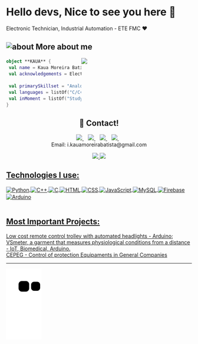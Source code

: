 # Hello devs, Nice to see you here 👋


Electronic Technician, Industrial Automation - ETE FMC ❤️

## <img width="45" alt="about" src="https://raw.github.com/elizarov/elizarov/master/about.png"> More about me

<img align="right" width="300" src="https://i2.wp.com/allhtaccess.info/wp-content/uploads/2018/03/programming.gif?fit=1281%2C716&ssl=1" />

```kotlin
object **KAUA** {
 val name = Kaua Moreira Batista
 val acknowledgements = Electronic, Industrial Automation
 
 val primarySkillset = "Analogic and Digital Electronic, Microcontrollers"
 val languages = listOf("C/C++","Python","HTML","CSS","JavaScript","SQL") 
 val inMoment = listOf("Studying for the entrance exam")
}
```

<h2 align='center'>
 💬 Contact!
</h2>
<p align='center'>
  <a href="https://www.linkedin.com/in/kauamb2/">
    <img src="https://img.shields.io/badge/LinkedIn-0077B5?style=for-the-badge&logo=linkedin&logoColor=white" />
  </a>&nbsp;&nbsp;
  <a href="https://www.instagram.com/kaua_moreira_batista/">
    <img src="https://img.shields.io/badge/instagram-%23E4405F.svg?&style=for-the-badge&logo=instagram&logoColor=white" />        
  </a>&nbsp;&nbsp;
 <a href="https://www.facebook.com/kaua.moreira.522066">
    <img src="https://img.shields.io/badge/Facebook-1877F2?style=for-the-badge&logo=facebook&logoColor=white" />        
  </a>&nbsp;&nbsp;
 <a href="https://www.youtube.com/channel/UCdwFAf2m1_kYfJKTWFwsfiw/videos">
    <img src="https://img.shields.io/badge/YouTube-FF0000?style=for-the-badge&logo=youtube&logoColor=white" />        
  </a>&nbsp;&nbsp;
  <br>
  Email: i.kauamoreirabatista@gmail.com
 <br>
 
<div align="center">
  <a href="https://github.com/KauaMB2">
  <img height="180em" src="https://github-readme-stats.vercel.app/api?username=KauaMB2&show_icons=true&theme=tokyonight&include_all_commits=true&count_private=true"/>
  <img height="180em" src="https://github-readme-stats.vercel.app/api/top-langs/?username=KauaMB2&layout=compact&langs_count=7&theme=tokyonight"/>
</div>
 
## Technologies I use:
 
<div style = "display: inline_block"<br/>
    <img align = "center"alt = "Python" src = "https://img.shields.io/badge/Python-3776AB?style=for-the-badge&logo=python&logoColor=white"/>
    <img/ align = "center"alt = "C++" src = "https://img.shields.io/badge/C-00599C?style=for-the-badge&logo=c&logoColor=white"/>
    <img/ align = "center"alt = "C" src = "https://img.shields.io/badge/C%2B%2B-00599C?style=for-the-badge&logo=c%2B%2B&logoColor=white"/>
    <img/ align="center" alt = "HTML" src = "https://img.shields.io/badge/HTML5-E34F26?style=for-the-badge&logo=html5&logoColor=white"/>
    <img/ align="center" alt = "CSS" src = "https://img.shields.io/badge/CSS3-1572B6?style=for-the-badge&logo=css3&logoColor=white"/>
    <img/ align="center" alt = "JavaScript" src = "https://img.shields.io/badge/JavaScript-323330?style=for-the-badge&logo=javascript&logoColor=F7DF1E"/>
    <img/ align="center" alt = "MySQL" src = "https://img.shields.io/badge/MySQL-005C84?style=for-the-badge&logo=mysql&logoColor=white"/>
    <img/ align="center" alt = "Firebase" src = "https://img.shields.io/badge/Firebase-FF6F00?style=for-the-badge&logo=firebase&logoColor=white"/>
    <img/ align="center" alt = "Arduino" src = "https://img.shields.io/badge/Arduino-00979D?style=for-the-badge&logo=Arduino&logoColor=white"/>
</div><br/>

## Most Important Projects:
    

<a href="https://www.youtube.com/watch?v=oc6nMRU68TE&t=1s">Low cost remote control trolley with automated headlights - Arduino;</a>
<br>
<a href="https://www.youtube.com/watch?v=TFDpEObSw-Q">VSmeter, a garment that measures physiological conditions from a distance - IoT, Biomedical, Arduino.</a>
<br>
<a href="https://www.youtube.com/watch?v=znH3ytHdZ10&t">CEPEG - Control of protection Equipaments in General Companies</a>
<hr/>

![Snake animation](https://github.com/KauaMB2/KauaMB2/blob/output/github-contribution-grid-snake.svg)
